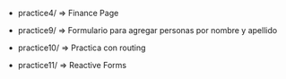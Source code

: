 
- practice4/ => Finance Page

- practice9/  => Formulario para agregar personas por nombre y apellido
- practice10/ => Practica con routing
- practice11/ => Reactive Forms